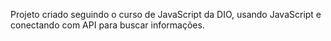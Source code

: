 Projeto criado seguindo o curso de JavaScript da DIO, usando JavaScript e conectando com API para buscar informações.

